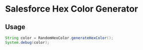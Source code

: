 # Salesforce Hex Color Generator

## Usage

```java
String color = RandomHexColor.generateHexColor();
System.debug(color);
```
